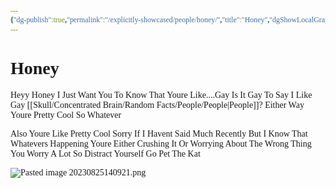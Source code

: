 ```yaml
---
{"dg-publish":true,"permalink":"/explicitly-showcased/people/honey/","title":"Honey","dgShowLocalGraph":false}
---
```


<style id="Force_Custom_Fonts" type="text/css">@font-face{font-style:normal;font-family:"Merriweather";src:local("Merriweather")}@font-face{font-style:bolder;font-family:"Merriweather";src:local("Merriweather")}@font-face{font-style:normal;font-family:"Merriweather";src:local("Merriweather");unicode-range:U+0-FF,U+2E80-9FFF,U+F900-FAFF,U+FE30-FE4F,U+20000-2FA1F}@font-face{font-style:bolder;font-family:"Merriweather";src:local("Merriweather");unicode-range:U+0-FF,U+2E80-9FFF,U+F900-FAFF,U+FE30-FE4F,U+20000-2FA1F}@font-face{font-style:normal;font-family:"Merriweather";src:local("Merriweather");unicode-range:U+0-FF}@font-face{font-style:bolder;font-family:"Merriweather";src:local("Merriweather");unicode-range:U+0-FF}:not(pre):not(code):not(textarea):not(tt):not(kbd):not(samp):not(var){font-family:"Merriweather"!important}pre,code,textarea,tt,kbd,samp,var{font-family:monospace!important}pre *,code *,textarea *,tt *,kbd *,samp *,var *{font-family:monospace!important}</style>

# Honey

Heyy Honey
I Just Want You To Know That Youre Like....Gay
Is It Gay To Say I Like Gay [[Skull/Concentrated Brain/Random Facts/People/People\|People]]?
Either Way Youre Pretty Cool So Whatever

Also Youre Like Pretty Cool
Sorry If I Havent Said Much Recently But I Know That Whatevers Happening Youre Either Crushing It Or Worrying About The Wrong Thing
You Worry A Lot So Distract Yourself
Go Pet The Kat



![Pasted image 20230825140921.png](/img/user/images/Pasted%20image%2020230825140921.png)